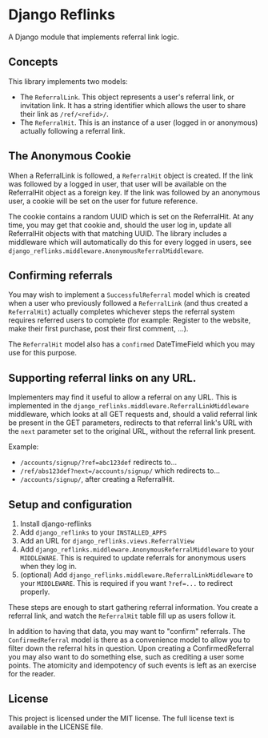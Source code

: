 # Django Reflinks

A Django module that implements referral link logic.


## Concepts


This library implements two models:

- The `ReferralLink`. This object represents a user's referral link, or invitation link.
  It has a string identifier which allows the user to share their link as `/ref/<refid>/`.
- The `ReferralHit`. This is an instance of a user (logged in or anonymous) actually following
  a referral link.

## The Anonymous Cookie

When a ReferralLink is followed, a `ReferralHit` object is created. If the link was followed
by a logged in user, that user will be available on the ReferralHit object as a foreign key.
If the link was followed by an anonymous user, a cookie will be set on the user for future
reference.

The cookie contains a random UUID which is set on the ReferralHit. At any time, you may get
that cookie and, should the user log in, update all ReferralHit objects with that matching
UUID.
The library includes a middleware which will automatically do this for every logged in users,
see `django_reflinks.middleware.AnonymousReferralMiddleware`.


## Confirming referrals

You may wish to implement a `SuccessfulReferral` model which is created when a user who
previously followed a `ReferralLink` (and thus created a `ReferralHit`) actually completes
whichever steps the referral system requires referred users to complete (for example:
Register to the website, make their first purchase, post their first comment, ...).

The `ReferralHit` model also has a `confirmed` DateTimeField which you may use for this purpose.


## Supporting referral links on any URL.

Implementers may find it useful to allow a referral on any URL. This is implemented in the
`django_reflinks.middleware.ReferralLinkMiddleware` middleware, which looks at all GET requests
and, should a valid referral link be present in the GET parameters, redirects to that referral
link's URL with the `next` parameter set to the original URL, without the referral link present.

Example:
 - `/accounts/signup/?ref=abc123def` redirects to...
 - `/ref/abs123def?next=/accounts/signup/` which redirects to...
 - `/accounts/signup/`, after creating a ReferralHit.


## Setup and configuration

1. Install django-reflinks
2. Add `django_reflinks` to your `INSTALLED_APPS`
3. Add an URL for `django_reflinks.views.ReferralView`
4. Add `django_reflinks.middleware.AnonymousReferralMiddleware` to your `MIDDLEWARE`.
   This is required to update referrals for anonymous users when they log in.
5. (optional) Add `django_reflinks.middleware.ReferralLinkMiddleware` to your `MIDDLEWARE`.
   This is required if you want `?ref=...` to redirect properly.

These steps are enough to start gathering referral information.
You create a referral link, and watch the `ReferralHit` table fill up as users follow it.

In addition to having that data, you may want to "confirm" referrals. The `ConfirmedReferral`
model is there as a convenience model to allow you to filter down the referral hits in question.
Upon creating a ConfirmedReferral you may also want to do something else, such as crediting a
user some points.
The atomicity and idempotency of such events is left as an exercise for the reader.


## License

This project is licensed under the MIT license. The full license text is
available in the LICENSE file.
